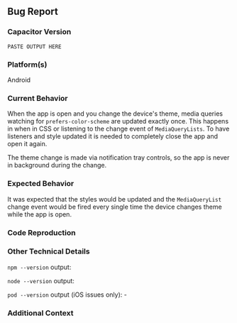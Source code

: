 ## Bug Report

### Capacitor Version
<!--
Paste the output from the `npx cap doctor` command into the code block below. This will provide the versions of Capacitor packages and related dependencies.
-->

```
PASTE OUTPUT HERE
```

### Platform(s)
<!--
List the platforms that this bug affects.
-->

Android

### Current Behavior
<!--
Describe how the bug manifests. Be specific.
-->

When the app is open and you change the device's theme, media queries watching for `prefers-color-scheme` are updated exactly once. This happens in when in CSS or listening to the change event of `MediaQueryLists`. To have listeners and style updated it is needed to completely close the app and open it again.

The theme change is made via notification tray controls, so the app is never in background during the change.

### Expected Behavior
<!--
Describe what the behavior should be.
-->

It was expected that the styles would be updated and the `MediaQueryList` change event would be fired every single time the device changes theme while the app is open.

### Code Reproduction
<!--
To isolate the cause of the problem, we ask you to provide a minimal sample application that demonstrates the issue.
For full instructions, see: https://github.com/ionic-team/capacitor/blob/HEAD/CONTRIBUTING.md#creating-a-code-reproduction
-->



### Other Technical Details
<!--
Please provide the following information with your request and any other relevant technical details (versions of IDEs, local environment info, plugin information or links, etc).
-->

`npm --version` output:

`node --version` output:

`pod --version` output (iOS issues only): -

### Additional Context
<!--
List any other information that is relevant to your issue. Stack traces, related issues, suggestions on how to fix, Stack Overflow links, forum links, etc.
-->


